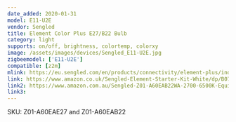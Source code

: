 ```yaml
---
date_added: 2020-01-31
model: E11-U2E
vendor: Sengled
title: Element Color Plus E27/B22 Bulb
category: light
supports: on/off, brightness, colortemp, colorxy
image: /assets/images/devices/Sengled_E11-U2E.jpg
zigbeemodel: ['E11-U2E']
compatible: [z2m]
mlink: https://eu.sengled.com/en/products/connectivity/element-plus/index.html
link: https://www.amazon.co.uk/Sengled-Element-Starter-Kit-White/dp/B07F6XXM2J
link2: https://www.amazon.com.au/Sengled-Z01-A60EAB22WA-2700-6500K-Equivalent-Assistant/dp/B07GQ6424S
link3: 
---
```

SKU: Z01-A60EAE27 and Z01-A60EAB22